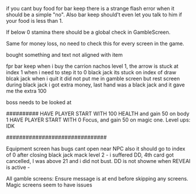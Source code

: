 if you cant buy food for bar keep there is a strange flash error when it should be a simple "no". Also bar keep should't even let you talk to him if 
your food is less than 1.

If below 0 stamina there should be a global check in GambleScreen. 

Same for money loss, no need to check this for every screen in the game. 


bought something and text not aligned with item

fpr bar keep when i buy the carrion nachos level 1, the arrow is stuck at index 1 when i need to step it to 0
black jack its stuck on index of draw 
blcak jack when i quit it did not put me in gamble screen but rest screen
during black jack i got extra money, last hand was a black jack and it gave me the extra 100

boss needs to be looked at

##########
HAVE PLAYER START WITH 100 HEALTH and gain 50 on body 1
HAVE PLAYER START WITH 0 Focus, and gain 50 on magic one. 
Level ups:
IDK

###############################

Equipment screen has bugs
cant open near NPC
also it should go to index of 0 after closing
black jack mack level 2 - i suffered DD, 4th card got cancelled, I was above 21 and i did not bust.     DD is not showne when REVEAl is active - 

All gamble screens: Ensure message is at end before skipping any screens. Magic screens seem to have issues

